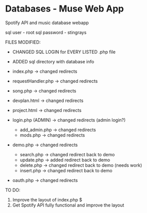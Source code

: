 # Databases - Muse Web App

Spotify API and music database webapp

sql user - root
sql password - stingrays

FILES MODIFIED:

- CHANGED SQL LOGIN for EVERY LISTED .php file

- ADDED sql directory with database info
- index.php -> changed redirects
- requestHandler.php -> changed redirects
- song.php -> changed redirects
- devplan.html -> changed redirects
- project.html -> changed redirects
- login.php (ADMIN) -> changed redirects (admin login?)
  - add_admin.php -> changed redirects
  - mods.php -> changed redirects
- demo.php -> changed redirects
  - search.php -> changed redirect back to demo
  - update.php -> added redirect back to demo
  - delete.php -> changed redirect back to demo (needs work)
  - insert.php -> changed redirect back to demo
- oauth.php -> changed redirects

TO DO:

1. Improve the layout of index.php $
2. Get Spotify API fully functional and improve the layout
